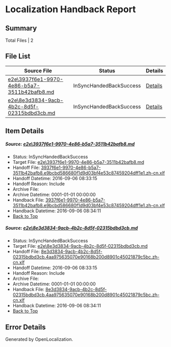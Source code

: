 # <a name='report-top'></a> Localization Handback Report

## Summary
 Total Files | 2

## File List
 Source File | Status | Details 
 ----------- | ------ | ------- 
 [e2e\3937f6e1-9970-4e86-b5a7-3511b42bafb8.md](https://github.com/OpenLocalizationTestOrg/ol-test0/blob/61b65866ab7647dd0e960de4e2e298b73e681f43/e2e/3937f6e1-9970-4e86-b5a7-3511b42bafb8.md) | InSyncHandedBackSuccess | [Details](#124f4d03b1c91e5b2384468177826866392ea21a1)
 [e2e\8e3d3834-9acb-4b2c-8d5f-02315bdbd3cb.md](https://github.com/OpenLocalizationTestOrg/ol-test0/blob/61b65866ab7647dd0e960de4e2e298b73e681f43/e2e/8e3d3834-9acb-4b2c-8d5f-02315bdbd3cb.md) | InSyncHandedBackSuccess | [Details](#c00dc25f976d9e718072ad73a5ee9e5215b86c0f3)

## Item Details
##### <a name='124f4d03b1c91e5b2384468177826866392ea21a1'></a> Source: [e2e\3937f6e1-9970-4e86-b5a7-3511b42bafb8.md](https://github.com/OpenLocalizationTestOrg/ol-test0/blob/61b65866ab7647dd0e960de4e2e298b73e681f43/e2e/3937f6e1-9970-4e86-b5a7-3511b42bafb8.md)
* Status: InSyncHandedBackSuccess
* Target File: [e2e\3937f6e1-9970-4e86-b5a7-3511b42bafb8.md](https://github.com/OpenLocalizationTestOrg/ol-test0-zhcn/blob/7cef1cc39b6a764d2e0a0e61a48cfbb3e50f2e4a/e2e/3937f6e1-9970-4e86-b5a7-3511b42bafb8.md)
* Handoff File: [3937f6e1-9970-4e86-b5a7-3511b42bafb8.e9bcbd586680f1d9d03bf4e53c87459204dff1e1.zh-cn.xlf](https://github.com/OpenLocalizationTestOrg/ol-test0-handoff/blob/e8d62166e87f988a5298e570de413062158d34c5/ol-handoff/OpenLocalizationTestOrg/ol-test0-zhcn/ci/ht/3937f6e1-9970-4e86-b5a7-3511b42bafb8.e9bcbd586680f1d9d03bf4e53c87459204dff1e1.zh-cn.xlf)
* Handoff Datetime: 2016-09-06 08:33:15
* Handoff Reason: Include
* Archive File: 
* Archive Datetime: 0001-01-01 00:00:00
* Handback File: [3937f6e1-9970-4e86-b5a7-3511b42bafb8.e9bcbd586680f1d9d03bf4e53c87459204dff1e1.zh-cn.xlf](https://github.com/OpenLocalizationTestOrg/ol-test0-handback/blob/41e935ec812206a6b6e599d9e5464ad38726fcb9/ol-handback/OpenLocalizationTestOrg/ol-test0-zhcn/ci/ht/3937f6e1-9970-4e86-b5a7-3511b42bafb8.e9bcbd586680f1d9d03bf4e53c87459204dff1e1.zh-cn.xlf)
* Handback Datetime: 2016-09-06 08:34:11
* [Back to Top](#report-top)

##### <a name='c00dc25f976d9e718072ad73a5ee9e5215b86c0f3'></a> Source: [e2e\8e3d3834-9acb-4b2c-8d5f-02315bdbd3cb.md](https://github.com/OpenLocalizationTestOrg/ol-test0/blob/61b65866ab7647dd0e960de4e2e298b73e681f43/e2e/8e3d3834-9acb-4b2c-8d5f-02315bdbd3cb.md)
* Status: InSyncHandedBackSuccess
* Target File: [e2e\8e3d3834-9acb-4b2c-8d5f-02315bdbd3cb.md](https://github.com/OpenLocalizationTestOrg/ol-test0-zhcn/blob/7cef1cc39b6a764d2e0a0e61a48cfbb3e50f2e4a/e2e/8e3d3834-9acb-4b2c-8d5f-02315bdbd3cb.md)
* Handoff File: [8e3d3834-9acb-4b2c-8d5f-02315bdbd3cb.4aa975635070e90168b200d8901c45021879c5bc.zh-cn.xlf](https://github.com/OpenLocalizationTestOrg/ol-test0-handoff/blob/e8d62166e87f988a5298e570de413062158d34c5/ol-handoff/OpenLocalizationTestOrg/ol-test0-zhcn/ci/ht/8e3d3834-9acb-4b2c-8d5f-02315bdbd3cb.4aa975635070e90168b200d8901c45021879c5bc.zh-cn.xlf)
* Handoff Datetime: 2016-09-06 08:33:15
* Handoff Reason: Include
* Archive File: 
* Archive Datetime: 0001-01-01 00:00:00
* Handback File: [8e3d3834-9acb-4b2c-8d5f-02315bdbd3cb.4aa975635070e90168b200d8901c45021879c5bc.zh-cn.xlf](https://github.com/OpenLocalizationTestOrg/ol-test0-handback/blob/41e935ec812206a6b6e599d9e5464ad38726fcb9/ol-handback/OpenLocalizationTestOrg/ol-test0-zhcn/ci/ht/8e3d3834-9acb-4b2c-8d5f-02315bdbd3cb.4aa975635070e90168b200d8901c45021879c5bc.zh-cn.xlf)
* Handback Datetime: 2016-09-06 08:34:11
* [Back to Top](#report-top)


## Error Details

Generated by OpenLocalization.
